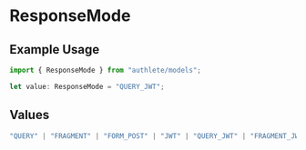# ResponseMode

## Example Usage

```typescript
import { ResponseMode } from "authlete/models";

let value: ResponseMode = "QUERY_JWT";
```

## Values

```typescript
"QUERY" | "FRAGMENT" | "FORM_POST" | "JWT" | "QUERY_JWT" | "FRAGMENT_JWT" | "FORM_POST_JWT"
```